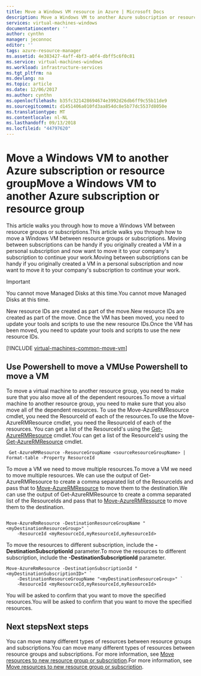 ```yaml
---
title: Move a Windows VM resource in Azure | Microsoft Docs
description: Move a Windows VM to another Azure subscription or resource group in the Resource Manager deployment model.
services: virtual-machines-windows
documentationcenter: ''
author: cynthn
manager: jeconnoc
editor: ''
tags: azure-resource-manager
ms.assetid: 4e383427-4aff-4bf3-a0f4-dbff5c6f0c81
ms.service: virtual-machines-windows
ms.workload: infrastructure-services
ms.tgt_pltfrm: na
ms.devlang: na
ms.topic: article
ms.date: 12/06/2017
ms.author: cynthn
ms.openlocfilehash: b35fc321428694674e3992d26db6ff9c55b11de9
ms.sourcegitcommit: d1451406a010fd3aa854dc8e5b77dc5537d8050e
ms.translationtype: MT
ms.contentlocale: nl-NL
ms.lasthandoff: 09/13/2018
ms.locfileid: "44797620"
---
```

# <a name="move-a-windows-vm-to-another-azure-subscription-or-resource-group"></a><span data-ttu-id="bb82d-103">Move a Windows VM to another Azure subscription or resource group</span><span class="sxs-lookup"><span data-stu-id="bb82d-103">Move a Windows VM to another Azure subscription or resource group</span></span>
<span data-ttu-id="bb82d-104">This article walks you through how to move a Windows VM between resource groups or subscriptions.</span><span class="sxs-lookup"><span data-stu-id="bb82d-104">This article walks you through how to move a Windows VM between resource groups or subscriptions.</span></span> <span data-ttu-id="bb82d-105">Moving between subscriptions can be handy if you originally created a VM in a personal subscription and now want to move it to your company's subscription to continue your work.</span><span class="sxs-lookup"><span data-stu-id="bb82d-105">Moving between subscriptions can be handy if you originally created a VM in a personal subscription and now want to move it to your company's subscription to continue your work.</span></span>

> [!IMPORTANT]
><span data-ttu-id="bb82d-106">You cannot move Managed Disks at this time.</span><span class="sxs-lookup"><span data-stu-id="bb82d-106">You cannot move Managed Disks at this time.</span></span> 
>
><span data-ttu-id="bb82d-107">New resource IDs are created as part of the move.</span><span class="sxs-lookup"><span data-stu-id="bb82d-107">New resource IDs are created as part of the move.</span></span> <span data-ttu-id="bb82d-108">Once the VM has been moved, you need to update your tools and scripts to use the new resource IDs.</span><span class="sxs-lookup"><span data-stu-id="bb82d-108">Once the VM has been moved, you need to update your tools and scripts to use the new resource IDs.</span></span> 
> 
> 

[!INCLUDE [virtual-machines-common-move-vm](../../../includes/virtual-machines-common-move-vm.md)]

## <a name="use-powershell-to-move-a-vm"></a><span data-ttu-id="bb82d-109">Use Powershell to move a VM</span><span class="sxs-lookup"><span data-stu-id="bb82d-109">Use Powershell to move a VM</span></span>

<span data-ttu-id="bb82d-110">To move a virtual machine to another resource group, you need to make sure that you also move all of the dependent resources.</span><span class="sxs-lookup"><span data-stu-id="bb82d-110">To move a virtual machine to another resource group, you need to make sure that you also move all of the dependent resources.</span></span> <span data-ttu-id="bb82d-111">To use the Move-AzureRMResource cmdlet, you need the ResourceId of each of the resources.</span><span class="sxs-lookup"><span data-stu-id="bb82d-111">To use the Move-AzureRMResource cmdlet, you need the ResourceId of each of the resources.</span></span> <span data-ttu-id="bb82d-112">You can get a list of the ResourceId's using the [Get-AzureRMResource](/powershell/module/azurerm.resources/get-azurermresource) cmdlet.</span><span class="sxs-lookup"><span data-stu-id="bb82d-112">You can get a list of the ResourceId's using the [Get-AzureRMResource](/powershell/module/azurerm.resources/get-azurermresource) cmdlet.</span></span>

```azurepowershell-interactive
 Get-AzureRMResource -ResourceGroupName <sourceResourceGroupName> | Format-table -Property ResourceId 
```

<span data-ttu-id="bb82d-113">To move a VM we need to move multiple resources.</span><span class="sxs-lookup"><span data-stu-id="bb82d-113">To move a VM we need to move multiple resources.</span></span> <span data-ttu-id="bb82d-114">We can use the output of Get-AzureRMResource to create a comma separated list of the ResourceIds and pass that to [Move-AzureRMResource](/powershell/module/azurerm.resources/move-azurermresource) to move them to the destination.</span><span class="sxs-lookup"><span data-stu-id="bb82d-114">We can use the output of Get-AzureRMResource to create a comma separated list of the ResourceIds and pass that to [Move-AzureRMResource](/powershell/module/azurerm.resources/move-azurermresource) to move them to the destination.</span></span> 

```azurepowershell-interactive

Move-AzureRmResource -DestinationResourceGroupName "<myDestinationResourceGroup>" `
    -ResourceId <myResourceId,myResourceId,myResourceId>
```
    
<span data-ttu-id="bb82d-115">To move the resources to different subscription, include the **-DestinationSubscriptionId** parameter.</span><span class="sxs-lookup"><span data-stu-id="bb82d-115">To move the resources to different subscription, include the **-DestinationSubscriptionId** parameter.</span></span> 

```azurepowershell-interactive
Move-AzureRmResource -DestinationSubscriptionId "<myDestinationSubscriptionID>" `
    -DestinationResourceGroupName "<myDestinationResourceGroup>" `
    -ResourceId <myResourceId,myResourceId,myResourceId>
```


<span data-ttu-id="bb82d-116">You will be asked to confirm that you want to move the specified resources.</span><span class="sxs-lookup"><span data-stu-id="bb82d-116">You will be asked to confirm that you want to move the specified resources.</span></span> 

## <a name="next-steps"></a><span data-ttu-id="bb82d-117">Next steps</span><span class="sxs-lookup"><span data-stu-id="bb82d-117">Next steps</span></span>
<span data-ttu-id="bb82d-118">You can move many different types of resources between resource groups and subscriptions.</span><span class="sxs-lookup"><span data-stu-id="bb82d-118">You can move many different types of resources between resource groups and subscriptions.</span></span> <span data-ttu-id="bb82d-119">For more information, see [Move resources to new resource group or subscription](../../resource-group-move-resources.md).</span><span class="sxs-lookup"><span data-stu-id="bb82d-119">For more information, see [Move resources to new resource group or subscription](../../resource-group-move-resources.md).</span></span>    


